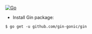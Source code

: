 [![Go](https://github.com/VMironiuk/member_club/actions/workflows/CI.yml/badge.svg)](https://github.com/VMironiuk/member_club/actions/workflows/CI.yml)

- Install Gin package:
```
$ go get -u github.com/gin-gonic/gin
```